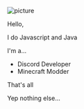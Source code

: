 ![picture](https://www.minecraft.net/content/dam/games/minecraft/key-art/piglin%20header.jpg.transform/minecraft-image-large/image.jpg)

Hello,

I do Javascript and Java

I'm a...
- Discord Developer
- Minecraft Modder

That's all








Yep nothing else...
